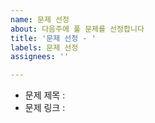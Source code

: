 ```yaml
---
name: 문제 선정
about: 다음주에 풀 문제를 선정합니다
title: '문제 선정 - '
labels: 문제 선정
assignees: ''

---
```


- 문제 제목 : 
- 문제 링크 :
